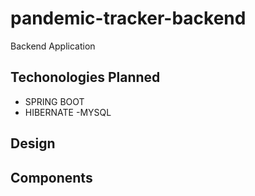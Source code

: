 # pandemic-tracker-backend
Backend Application

_<place holder>_

## Techonologies Planned

- SPRING BOOT
 - HIBERNATE
 -MYSQL


## Design

  _<place holder>_
  
## Components

  _<place holder>_
